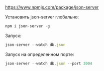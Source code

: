 https://www.npmjs.com/package/json-server

Установить json-server глобально:
```javascript
npm i json-server -g
```
Запуск:
```javascript
json-server --watch db.json
```
Запуск на определенном порте:
```javascript
json-server --watch db.json --port 3004
```